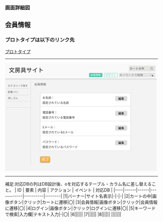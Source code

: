 ### 画面詳細図
## 会員情報
### プロトタイプは以下のリンク先
[プロトタイプ](https://www.figma.com/file/ZBReba9UB4XT2DDuA352MB/文房具サイト?node-id=0%3A1)

*****
<img src="./img/会員情報.png" width="500">

*****

補足:対応DBの列はDB設計後、oを対応するテーブル・カラム名に差し替えること。
| ID | 要素 | 内容 | アクション | イベント | 対応DB |
|----|------|------|------------|----------|--------|
|1|バーナー|サイト名表示|-|-|-|
|2|カートの中|画像ボタン|クリック|カートに遷移|〇|
|3|会員情報|画像ボタン|クリック|会員情報に遷移|〇|
|4|ログイン|画像ボタン|クリック|ログインに遷移|〇|
|5|キーワードで検索|入力欄|テキスト入力|-|〇|
|6||||||
|7||||||
|8||||||
|||||||

